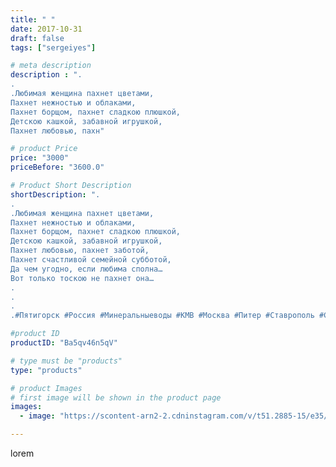 ```yaml
---
title: " "
date: 2017-10-31
draft: false
tags: ["sergeiyes"]

# meta description
description : ".
.
.Любимая женщина пахнет цветами,
Пахнет нежностью и облаками,
Пахнет борщом, пахнет сладкою плюшкой,
Детскою кашкой, забавной игрушкой,
Пахнет любовью, пахн"

# product Price
price: "3000"
priceBefore: "3600.0"

# Product Short Description
shortDescription: ".
.
.Любимая женщина пахнет цветами,
Пахнет нежностью и облаками,
Пахнет борщом, пахнет сладкою плюшкой,
Детскою кашкой, забавной игрушкой,
Пахнет любовью, пахнет заботой,
Пахнет счастливой семейной субботой, 
Да чем угодно, если любима сполна…
Вот только тоскою не пахнет она…
.
.
.
.#Пятигорск #Россия #Минеральныеводы #КМВ #Москва #Питер #Ставрополь #Сочи #Симферополь #Севастополь #СКФО #УФО #Анапа #Краснодар #Екатеринбург #Челябинск #Ессентуки #Железноводск #Кисловодск #бизнес #Ростовнадону #Владикавказ #Нижнийновгород #sergeystar #nl_int #biznes #бизнесидея  #Волгоград #churslabs #sergeistar"

#product ID
productID: "Ba5qv46n5qV"

# type must be "products"
type: "products"

# product Images
# first image will be shown in the product page
images:
  - image: "https://scontent-arn2-2.cdninstagram.com/v/t51.2885-15/e35/25017472_146668795988393_7854171067441479680_n.jpg?se=7&tp=1&_nc_ht=scontent-arn2-2.cdninstagram.com&_nc_cat=105&_nc_ohc=HeBICcF5BegAX8lE409&ccb=7-4&oh=3ca9698187b2ad48272c6ff490bfc123&oe=6086409E&_nc_sid=86f79a&ig_cache_key=MTYzNzUyNzk0ODQwNzgzOTM4MQ%3D%3D.2-ccb7-4"

---
```

lorem
